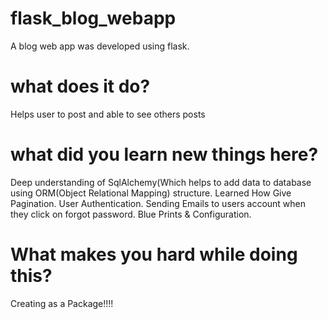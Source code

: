 # flask_blog_webapp
A blog web app was developed using flask.
# what does it do?
Helps user to post and able to see others posts
# what did you learn new things here?
Deep understanding of SqlAlchemy(Which helps to add data to database using ORM(Object Relational Mapping) structure.
Learned How Give Pagination.
User Authentication.
Sending Emails to users account when they click on forgot password.
Blue Prints & Configuration.

# What makes you hard while doing this?
Creating as a Package!!!!
